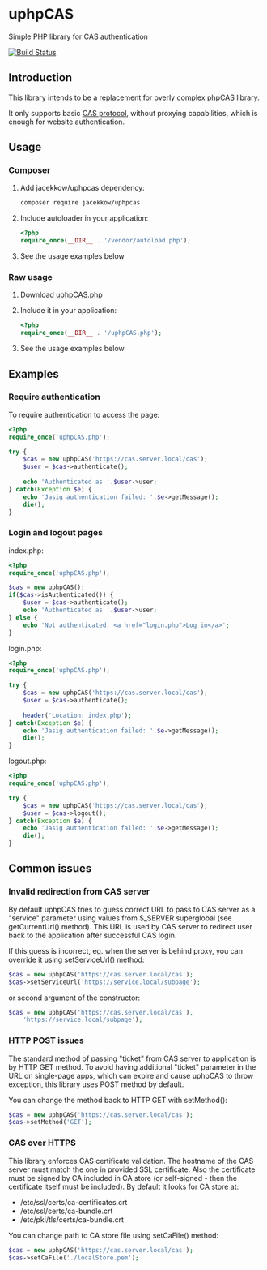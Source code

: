 # uphpCAS

Simple PHP library for CAS authentication

[![Build Status](https://travis-ci.org/jacekkow/uphpCAS.svg?branch=master)](https://travis-ci.org/jacekkow/uphpCAS)

## Introduction

This library intends to be a replacement for overly complex
[phpCAS](https://wiki.jasig.org/display/casc/phpcas) library.

It only supports basic [CAS protocol](http://jasig.github.io/cas/4.0.x/protocol/CAS-Protocol.html),
without proxying capabilities, which is enough for website authentication.

## Usage

### Composer

1. Add jacekkow/uphpcas dependency:
	
	```bash
	composer require jacekkow/uphpcas
	```

1. Include autoloader in your application:
	
	```php
	<?php
	require_once(__DIR__ . '/vendor/autoload.php');
	```

1. See the usage examples below

### Raw usage

1. Download [uphpCAS.php](https://raw.githubusercontent.com/jacekkow/uphpCAS/master/uphpCAS.php)
1. Include it in your application:
	
	```php
	<?php
	require_once(__DIR__ . '/uphpCAS.php');
	```

1. See the usage examples below

## Examples

### Require authentication

To require authentication to access the page:

```php
<?php
require_once('uphpCAS.php');

try {
    $cas = new uphpCAS('https://cas.server.local/cas');
    $user = $cas->authenticate();
    
    echo 'Authenticated as '.$user->user;
} catch(Exception $e) {
    echo 'Jasig authentication failed: '.$e->getMessage();
    die();
}
```

### Login and logout pages

index.php:

```php
<?php
require_once('uphpCAS.php');

$cas = new uphpCAS();
if($cas->isAuthenticated()) {
    $user = $cas->authenticate();
    echo 'Authenticated as '.$user->user;
} else {
    echo 'Not authenticated. <a href="login.php">Log in</a>';
}
```

login.php:

```php
<?php
require_once('uphpCAS.php');

try {
    $cas = new uphpCAS('https://cas.server.local/cas');
    $user = $cas->authenticate();
    
    header('Location: index.php');
} catch(Exception $e) {
    echo 'Jasig authentication failed: '.$e->getMessage();
    die();
}
```

logout.php:

```php
<?php
require_once('uphpCAS.php');

try {
    $cas = new uphpCAS('https://cas.server.local/cas');
    $user = $cas->logout();
} catch(Exception $e) {
    echo 'Jasig authentication failed: '.$e->getMessage();
    die();
}
```

## Common issues

### Invalid redirection from CAS server

By default uphpCAS tries to guess correct URL to pass to CAS server
as a "service" parameter using values from $_SERVER superglobal
(see getCurrentUrl() method). This URL is used by CAS server
to redirect user back to the application after successful CAS login.

If this guess is incorrect, eg. when the server is behind proxy,
you can override it using setServiceUrl() method:

```php
$cas = new uphpCAS('https://cas.server.local/cas');
$cas->setServiceUrl('https://service.local/subpage');
```

or second argument of the constructor:

```php
$cas = new uphpCAS('https://cas.server.local/cas'),
	'https://service.local/subpage');
```

### HTTP POST issues

The standard method of passing "ticket" from CAS server to application
is by HTTP GET method. To avoid having additional "ticket" parameter
in the URL on single-page apps, which can expire and cause uphpCAS
to throw exception, this library uses POST method by default.

You can change the method back to HTTP GET with setMethod():

```php
$cas = new uphpCAS('https://cas.server.local/cas');
$cas->setMethod('GET');
```

### CAS over HTTPS

This library enforces CAS certificate validation. The hostname
of the CAS server must match the one in provided SSL certificate.
Also the certificate must be signed by CA included in CA store
(or self-signed - then the certificate itself must be included).
By default it looks for CA store at:

- /etc/ssl/certs/ca-certificates.crt
- /etc/ssl/certs/ca-bundle.crt
- /etc/pki/tls/certs/ca-bundle.crt

You can change path to CA store file using setCaFile() method:

```php
$cas = new uphpCAS('https://cas.server.local/cas');
$cas->setCaFile('./localStore.pem');
```
